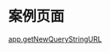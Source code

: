 # 案例页面 
 [app.getNewQueryStringURL](https://www.awebide.com/testCase/#/queryStringCase/Demo/API/data/queryStringCase?title=%E6%9F%A5%E8%AF%A2%E5%AD%97%E7%AC%A6%E4%B8%B2&pageId=queryStringCase)